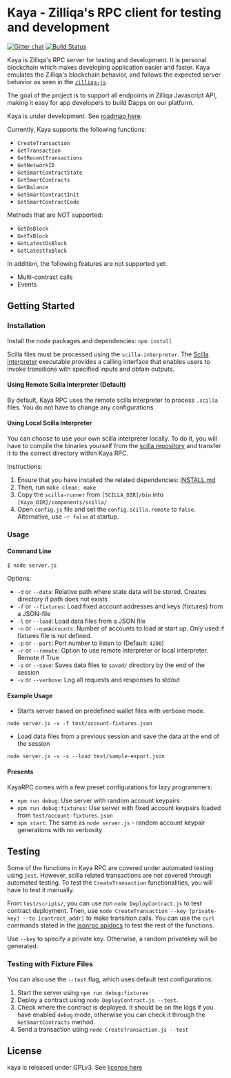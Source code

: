 # Kaya - Zilliqa's RPC client for testing and development
[![Gitter chat](http://img.shields.io/badge/chat-on%20gitter-077a8f.svg)](https://gitter.im/Zilliqa/CommunityDev)
[![Build Status](https://travis-ci.com/Zilliqa/kaya.svg?branch=master)](https://travis-ci.com/Zilliqa/kaya)


Kaya is Zilliqa's RPC server for testing and development. It is personal blockchain which makes developing application easier and faster. Kaya emulates the Zilliqa's blockchain behavior, and follows the expected server behavior as seen in the [`zilliqa-js`](https://github.com/Zilliqa/Zilliqa-JavaScript-Library).

The goal of the project is to support all endpoints in Zilliqa Javascript API, making it easy for app developers to build Dapps on our platform.

Kaya is under development. See [roadmap here](https://github.com/Zilliqa/kaya/blob/master/ROADMAP.md). 

Currently, Kaya supports the following functions:
* `CreateTransaction`
* `GetTransaction`
* `GetRecentTransactions`
* `GetNetworkID`
* `GetSmartContractState`
* `GetSmartContracts`
* `GetBalance`
* `GetSmartContractInit`
* `GetSmartContractCode`

Methods that are NOT supported:
* `GetDsBlock`
* `GetTxBlock`
* `GetLatestDsBlock`
* `GetLatestTxBlock`

In addition, the following features are not supported yet:
* Multi-contract calls
* Events

## Getting Started
### Installation
Install the node packages and dependencies: `npm install`

Scilla files must be processed using the `scilla-interpreter`. The [Scilla interpreter](https://scilla.readthedocs.io/en/latest/interface.html) executable provides a calling interface that enables users to invoke transitions with specified inputs and obtain outputs. 

#### Using Remote Scilla Interpreter (Default)

By default, Kaya RPC uses the remote scilla interpreter to process `.scilla` files. You do not have to change any configurations.

#### Using Local Scilla Interpreter
You can choose to use your own scilla interpreter locally. To do it, you will have to compile the binaries yourself from the [scilla repository](https://github.com/Zilliqa/scilla) and transfer it to the correct directory within Kaya RPC. 

Instructions: 
1. Ensure that you have installed the related dependencies: [INSTALL.md](https://github.com/Zilliqa/scilla/blob/master/INSTALL.md)
2. Then, run `make clean; make`
3. Copy the `scilla-runner` from `[SCILLA_DIR]/bin` into `[Kaya_DIR]/components/scilla/`
4. Open `config.js` file and set the `config.scilla.remote` to `false`. Alternative, use `-r false` at startup.

### Usage

#### Command Line
```
$ node server.js
```
Options:
* `-d` or `--data`: Relative path where state data will be stored. Creates directory if path does not exists
* `-f` or `--fixtures`: Load fixed account addresses and keys (fixtures) from a JSON-file
* `-l` or `--load`: Load data files from a JSON file
* `-n` or `--numAccounts`: Number of accounts to load at start up. Only used if fixtures file is not defined.
* `-p` or `--port`: Port number to listen to (Default: `4200`)
* `-r` or `--remote`: Option to use remote interpreter or local interpreter. Remote if True
* `-s` or `--save`: Saves data files to `saved/` directory by the end of the session
* `-v` or `--verbose`: Log all requests and responses to stdout

#### Example Usage
* Starts server based on predefined wallet files with verbose mode.
```
node server.js -v -f test/account-fixtures.json  
```
* Load data files from a previous session and save the data at the end of the session
```
node server.js -v -s --load test/sample-export.json
```

#### Presents

KayaRPC comes with a few preset configurations for lazy programmers:

* `npm run debug`: Use server with random account keypairs
* `npm run debug:fixtures`: Use server with fixed account keypairs loaded from `test/account-fixtures.json`
* `npm start`: The same as `node server.js` - random account keypair generations with no verbosity

## Testing

Some of the functions in Kaya RPC are covered under automated testing using `jest`. However, scilla related transactions are not covered through automated testing. To test the `CreateTransaction` functionalities, you will have to test it manually.

From `test/scripts/`, you can use run `node DeployContract.js` to test contract deployment. 
Then, use `node CreateTransaction --key [private-key] --to [contract_addr]` to make transition calls. 
You can use the `curl` commands stated in the [jsonrpc apidocs](https://apidocs.zilliqa.com/#introduction) to test the rest of the functions.

Use `--key` to specify a private key. Otherwise, a random privatekey will be generated.

### Testing with Fixture Files

You can also use the `--test` flag, which uses default test configurations: 
1. Start the server using `npm run debug:fixtures`
2. Deploy a contract using `node DeployContract.js --test`.
3. Check where the contract is deployed. It should be on the logs if you have enabled `debug` mode, otherwise you can check it through the `GetSmartContracts` method.
4. Send a transaction using `node CreateTransaction.js --test`

## License

kaya is released under GPLv3. See [license here](https://github.com/Zilliqa/kaya/blob/master/LICENSE)
